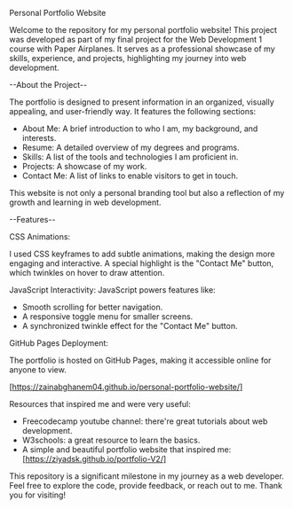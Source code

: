 Personal Portfolio Website


Welcome to the repository for my personal portfolio website! This project was developed as part of my final project for the Web Development 1 course with Paper Airplanes. It serves as a professional showcase of my skills, experience, and projects, highlighting my journey into web development.  

--About the Project--

The portfolio is designed to present information in an organized, visually appealing, and user-friendly way. It features the following sections:  

- About Me: A brief introduction to who I am, my background, and interests.  
- Resume: A detailed overview of my degrees and programs.  
- Skills: A list of the tools and technologies I am proficient in.  
- Projects: A showcase of my work.  
- Contact Me: A list of links to enable visitors to get in touch.  

This website is not only a personal branding tool but also a reflection of my growth and learning in web development.  

--Features--

CSS Animations: 

I used CSS keyframes to add subtle animations, making the design more engaging and interactive. A special highlight is the "Contact Me" button, which twinkles on hover to draw attention.  

JavaScript Interactivity: JavaScript powers features like:  

- Smooth scrolling for better navigation.  
- A responsive toggle menu for smaller screens.  
- A synchronized twinkle effect for the "Contact Me" button.

GitHub Pages Deployment:

The portfolio is hosted on GitHub Pages, making it accessible online for anyone to view.  


[https://zainabghanem04.github.io/personal-portfolio-website/]


Resources that inspired me and were very useful:

- Freecodecamp youtube channel: there're great tutorials about web development.
- W3schools: a great resource to learn the basics.
- A simple and beautiful portfolio website that inspired me: [https://ziyadsk.github.io/portfolio-V2/]


This repository is a significant milestone in my journey as a web developer. Feel free to explore the code, provide feedback, or reach out to me. Thank you for visiting!  
